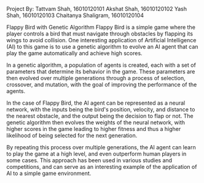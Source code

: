 Project By: 
Tattvam Shah, 16010120101
Akshat Shah, 16010120102
Yash Shah, 16010120103
Chaitanya Shaligram, 16010120104

Flappy Bird with Genetic Algorithm
Flappy Bird is a simple game where the player controls a bird that must navigate through obstacles by flapping its wings to avoid collision. One interesting application of Artificial Intelligence (AI) to this game is to use a genetic algorithm to evolve an AI agent that can play the game automatically and achieve high scores.

In a genetic algorithm, a population of agents is created, each with a set of parameters that determine its behavior in the game. These parameters are then evolved over multiple generations through a process of selection, crossover, and mutation, with the goal of improving the performance of the agents.

In the case of Flappy Bird, the AI agent can be represented as a neural network, with the inputs being the bird's position, velocity, and distance to the nearest obstacle, and the output being the decision to flap or not. The genetic algorithm then evolves the weights of the neural network, with higher scores in the game leading to higher fitness and thus a higher likelihood of being selected for the next generation.

By repeating this process over multiple generations, the AI agent can learn to play the game at a high level, and even outperform human players in some cases. This approach has been used in various studies and competitions, and can serve as an interesting example of the application of AI to a simple game environment.
